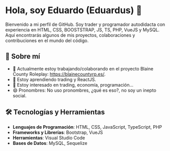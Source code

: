 # Hola, soy Eduardo (Eduardus) 👋

Bienvenido a mi perfil de GitHub. Soy trader y programador autodidacta con experiencia en HTML, CSS, BOOSTSTRAP, JS, TS, PHP, VueJS y MySQL. Aquí encontrarás algunos de mis proyectos, colaboraciones y contribuciones en el mundo del código.

## 🚀 Sobre mí
- 🔭 Actualmente estoy trabajando/colaborando en el proyecto Blaine County Roleplay: https://blainecountyrp.es/.
- 🌱 Estoy aprendiendo trading y ReactJS.
- 🤔 Estoy interesado en trading, economía, programación...
- 😄 Pronombres: No uso pronombres, ¿qué es eso?, no soy un inepto social.

## 🛠️ Tecnologías y Herramientas

- **Lenguajes de Programación**: HTML, CSS, JavaScript, TypeScript, PHP
- **Frameworks y Librerías**: Bootstrap, VueJS
- **Herramientas**: Visual Studio Code
- **Bases de Datos**: MySQL, Sequelize
